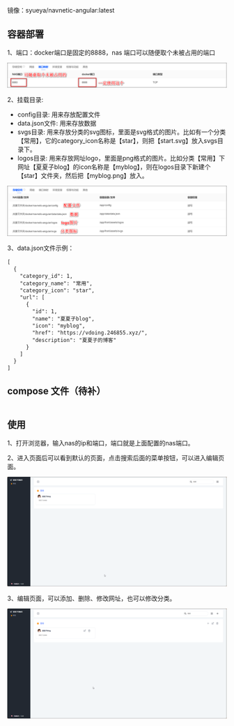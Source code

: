 
镜像：syueya/navnetic-angular:latest

## 容器部署

1、端口：docker端口是固定的8888，nas 端口可以随便取个未被占用的端口

![img](./img/port.png)

2、挂载目录: 
- config目录: 用来存放配置文件
- data.json文件: 用来存放数据
- svgs目录: 用来存放分类的svg图标，里面是svg格式的图片。比如有一个分类【常用】，它的category_icon名称是【star】，则把【start.svg】放入svgs目录下。
- logos目录: 用来存放网址logo，里面是png格式的图片。比如分类【常用】下网址【夏夏子blog】的icon名称是【myblog】，则在logos目录下新建个【star】文件夹，然后把【myblog.png】放入。


![img](./img/volume.png)

3、data.json文件示例：

```
[
  {
    "category_id": 1,
    "category_name": "常用",
    "category_icon": "star",
    "url": [
      {
        "id": 1,
        "name": "夏夏子blog",
        "icon": "myblog",
        "href": "https://vdoing.246855.xyz/",
        "description": "夏夏子的博客"
      }
    ]
  }
]

```



## compose 文件（待补）

```

```



## 使用

1、打开浏览器，输入nas的ip和端口，端口就是上面配置的nas端口。

2、进入页面后可以看到默认的页面，点击搜索后面的菜单按钮，可以进入编辑页面。


![img](./img/pages-1.png)

3、编辑页面，可以添加、删除、修改网址，也可以修改分类。

![img](./img/pages-2.png)
